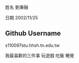 姓名
劉秉融


日期 
2002/11/25

Github Username
---------------
s110097stu.hhsh.tn.edu.tw

我最喜歡的三件事
玩遊戲 吃飯 睡覺
